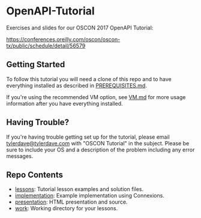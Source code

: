 OpenAPI-Tutorial
================

Exercises and slides for our OSCON 2017 OpenAPI Tutorial:

https://conferences.oreilly.com/oscon/oscon-tx/public/schedule/detail/56579

Getting Started
---------------

To follow this tutorial you will need a clone of this repo and to have
everything installed as described in [PREREQUISITES.md](PREREQUISITES.md).

If you're using the recommended VM option, see [VM.md](VM.md) for more usage
information after you have everything installed.

Having Trouble?
---------------

If you're having trouble getting set up for the tutorial, please email tylerdave@tylerdave.com with "OSCON Tutorial" in the subject. Please be sure to include your OS and a description of the problem including any error messages.

Repo Contents
-------------

- [lessons](lessons/): Tutorial lesson examples and solution files.
- [implementation](implementation/): Example implementation using Connexions.
- [presentation](presentation/): HTML presentation and source.
- [work](work/): Working directory for your lessons.
